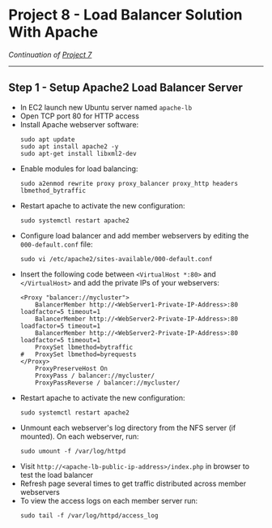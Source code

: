 # Project 8 - Load Balancer Solution With Apache

*Continuation of [Project 7](https://github.com/mrdankuta/pbl-project-7)*

---

## Step 1 - Setup Apache2 Load Balancer Server

- In EC2 launch new Ubuntu server named `apache-lb`
- Open TCP port 80 for HTTP access
- Install Apache webserver software:
    ```
    sudo apt update
    sudo apt install apache2 -y
    sudo apt-get install libxml2-dev
    ```
- Enable modules for load balancing:
    ```
    sudo a2enmod rewrite proxy proxy_balancer proxy_http headers lbmethod_bytraffic 
    ```
- Restart apache to activate the new configuration:
    ```
    sudo systemctl restart apache2
    ```
- Configure load balancer and add member webservers by editing the `000-default.conf` file:
    ```
    sudo vi /etc/apache2/sites-available/000-default.conf
    ```
- Insert the following code between `<VirtualHost *:80>` and `</VirtualHost>` and add the private IPs of your webservers:
    ```
    <Proxy "balancer://mycluster">
        BalancerMember http://<WebServer1-Private-IP-Address>:80 loadfactor=5 timeout=1
        BalancerMember http://<WebServer2-Private-IP-Address>:80 loadfactor=5 timeout=1
        BalancerMember http://<WebServer2-Private-IP-Address>:80 loadfactor=5 timeout=1
        ProxySet lbmethod=bytraffic
    #	ProxySet lbmethod=byrequests
    </Proxy>
        ProxyPreserveHost On
        ProxyPass / balancer://mycluster/
        ProxyPassReverse / balancer://mycluster/
    ```
- Restart apache to activate the new configuration:
    ```
    sudo systemctl restart apache2
    ```
- Unmount each webserver's log directory from the NFS server (if mounted). On each webserver, run:
    ```
    sudo umount -f /var/log/httpd
    ```
- Visit `http://<apache-lb-public-ip-address>/index.php` in browser to test the load balancer
- Refresh page several times to get traffic distributed across member webservers
- To view the access logs on each member server run:
    ```
    sudo tail -f /var/log/httpd/access_log
    ```

